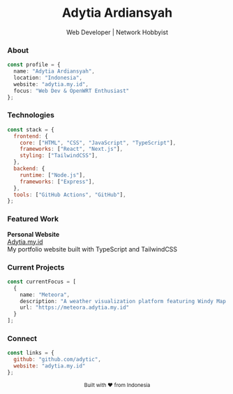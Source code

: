 <div align="center">
  <h1>Adytia Ardiansyah</h1>
  <p>Web Developer | Network Hobbyist</p>
</div>

### About

```typescript
const profile = {
  name: "Adytia Ardiansyah",
  location: "Indonesia",
  website: "adytia.my.id",
  focus: "Web Dev & OpenWRT Enthusiast"
};
```

### Technologies

```javascript
const stack = {
  frontend: {
    core: ["HTML", "CSS", "JavaScript", "TypeScript"],
    frameworks: ["React", "Next.js"],
    styling: ["TailwindCSS"],
  },
  backend: {
    runtime: ["Node.js"],
    frameworks: ["Express"],
  },
  tools: ["GitHub Actions", "GitHub"],
};
```

### Featured Work

**Personal Website**  
[Adytia.my.id](https://adytia.my.id)  
My portfolio website built with TypeScript and TailwindCSS 

### Current Projects

```typescript
const currentFocus = [
  {
    name: "Meteora",
    description: "A weather visualization platform featuring Windy Map integration",
    url: "https://meteora.adytia.my.id"
  }
];
```

### Connect

```javascript
const links = {
  github: "github.com/adytic",
  website: "adytia.my.id"
};
```

<div align="center">
  <sub>Built with ❤️ from Indonesia</sub>
</div>
